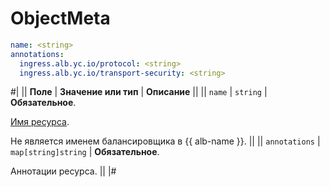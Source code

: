 # ObjectMeta

```yaml
name: <string>
annotations:
  ingress.alb.yc.io/protocol: <string>
  ingress.alb.yc.io/transport-security: <string>
```

#|
|| **Поле**      | **Значение или тип** | **Описание** ||
|| `name`        | `string`             | **Обязательное**.

[Имя ресурса](https://kubernetes.io/docs/concepts/overview/working-with-objects/names/#names).

Не является именем балансировщика в {{ alb-name }}. ||
|| `annotations` | `map[string]string`  | **Обязательное**.

Аннотации ресурса. ||
|#
